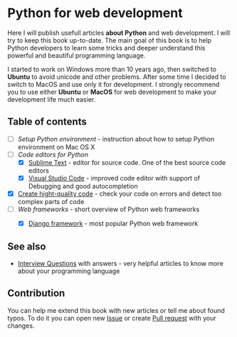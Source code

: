 Python for web development
==========

Here I will publish usefull articles **about Python** and web development. I will try to keep this book up-to-date. The main goal of this book is to help Python developers to learn some tricks and deeper understand this powerful and beautiful programming language.

I started to work on Windows more than 10 years ago, then switched to **Ubuntu** to avoid unicode and other problems. After some time I decided to switch to MacOS and use only it for development. I strongly recommend you to use either **Ubuntu** or **MacOS** for web development to make your development life much easier.


Table of contents
----------

- [ ] *Setup Python environment* - instruction about how to setup Python environment on Mac OS X
- [ ] *Code editors for Python*
  - [x] [Sublime Text](Articles/SublimeText.md) - editor for source code. One of the best source code editors
  - [x] [Visual Studio Code](VSCode.md) - improved code editor with support of Debugging and good autocompletion
- [x] [Create hight-quality code](Articles/CodeQuality.md) - check your code on errors and detect too complex parts of code
- [ ] *Web frameworks* - short overview of Python web frameworks
  - [x] [Django framework](Articles/Django.md) - most popular Python web framework


See also
----------

 * [Interview Questions](https://github.com/1st/interview) with answers - very helpful articles to know more about your programming language


Contribution
----------

You can help me extend this book with new articles or tell me about found typos. To do it you can open new [Issue](https://github.com/1st/python-book/issues) or create [Pull request](https://github.com/1st/python-book/pulls) with your changes.
